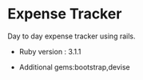 # Expense Tracker

Day to day expense tracker using rails.

* Ruby version : 3.1.1

* Additional gems:bootstrap,devise
